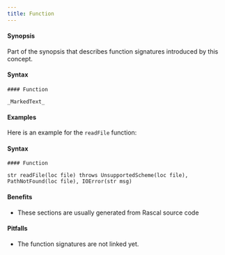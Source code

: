 ```yaml
---
title: Function
---
```


#### Synopsis

Part of the synopsis that describes function signatures introduced by this concept.

#### Syntax

```
#### Function

_MarkedText_
```

#### Examples

Here is an example for the `readFile` function:


#### Syntax

```
#### Function

str readFile(loc file) throws UnsupportedScheme(loc file), PathNotFound(loc file), IOError(str msg)
```

#### Benefits

* These sections are usually generated from Rascal source code

#### Pitfalls

* The function signatures are not linked yet.

